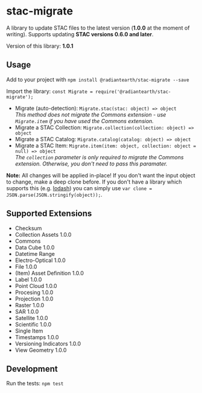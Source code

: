 # stac-migrate

A library to update STAC files to the latest version (**1.0.0** at the moment of writing). Supports updating **STAC versions 0.6.0 and later**.

Version of this library: **1.0.1**

## Usage

Add to your project with `npm install @radiantearth/stac-migrate --save`

Import the library: `const Migrate = require('@radiantearth/stac-migrate');`

* Migrate (auto-detection): `Migrate.stac(stac: object) => object`<br />
  *This method does not migrate the Commons extension - use `Migrate.item` if you have used the Commons extension.*
* Migrate a STAC Collection: `Migrate.collection(collection: object) => object`
* Migrate a STAC Catalog: `Migrate.catalog(catalog: object) => object`
* Migrate a STAC Item: `Migrate.item(item: object, collection: object = null) => object`<br />
  *The `collection` parameter is only required to migrate the Commons extension. Otherwise, you don't need to pass this paramater.*

**Note:** All changes will be applied in-place! If you don't want the input object to change, make a deep clone before. If you don't have a library which supports this (e.g. [lodash](https://lodash.com/docs/4.17.15#cloneDeep)) you can simply use `var clone = JSON.parse(JSON.stringify(object));`.

##  Supported Extensions

* Checksum
* Collection Assets 1.0.0
* Commons
* Data Cube 1.0.0
* Datetime Range
* Electro-Optical 1.0.0
* File 1.0.0
* (Item) Asset Definition 1.0.0
* Label 1.0.0
* Point Cloud 1.0.0
* Procesing 1.0.0
* Projection 1.0.0
* Raster 1.0.0
* SAR 1.0.0
* Satellite 1.0.0
* Scientific 1.0.0
* Single Item
* Timestamps 1.0.0
* Versioning Indicators 1.0.0
* View Geometry 1.0.0

## Development

Run the tests: `npm test`